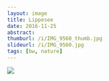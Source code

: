 ```yaml
---
layout: image
title: Lippesee
date: 2016-11-25
abstract:
thumburl: /i/IMG_9560_thumb.jpg
slideurl: /i/IMG_9560.jpg
tags: [bw, nature]
---
```

![]({{site.url}}/i/IMG_9560.jpg)